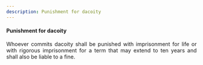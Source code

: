 ```yaml
---
description: Punishment for dacoity
---
```


#### Punishment for dacoity
<div style="text-align: justify">

Whoever commits dacoity shall be punished with imprisonment for life or with rigorous imprisonment for a term that may extend to ten years and shall also be liable to a fine.

</div>
